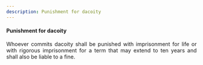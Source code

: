 ```yaml
---
description: Punishment for dacoity
---
```


#### Punishment for dacoity
<div style="text-align: justify">

Whoever commits dacoity shall be punished with imprisonment for life or with rigorous imprisonment for a term that may extend to ten years and shall also be liable to a fine.

</div>
